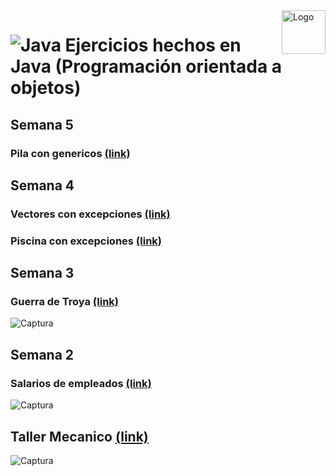 <a>
    <img src="https://github.com/DanielCarrenoMar/Snake-XPR_UCAB/assets/144462396/d30c8055-4d82-4a05-b0f3-5f74c85ffb7f" alt="Logo" title="Logo" align="right" height="70" />
</a>

# ![Java](https://img.shields.io/badge/Java-ED8B00?style=for-the-badge&logo=openjdk&logoColor=white) Ejercicios hechos en Java (Programación orientada a objetos)

## Semana 5

### Pila con genericos [(link)](https://github.com/DanielCarrenoMar/Proyectos-Java/tree/master/src/app/pila_6)

## Semana 4

### Vectores con excepciones [(link)](https://github.com/DanielCarrenoMar/Proyectos-Java/tree/master/src/app/vector_5)

### Piscina con excepciones [(link)](https://github.com/DanielCarrenoMar/Proyectos-Java/tree/master/src/app/piscina_4)

## Semana 3

### Guerra de Troya [(link)](https://github.com/DanielCarrenoMar/Proyectos-Java/tree/master/src/app/TroyanWar_3)
![Captura](https://github.com/user-attachments/assets/14d08dfc-07c6-48b3-bba5-76fba603a718)

## Semana 2

### Salarios de empleados [(link)](https://github.com/DanielCarrenoMar/Proyectos-Java/tree/master/src/app/Salary_1)
![Captura](https://github.com/user-attachments/assets/ef7d942b-f5a5-48b7-97a7-7a27deded82f)

## Taller Mecanico [(link)](https://github.com/DanielCarrenoMar/Proyectos-Java/tree/master/src/app/Mechanical_2)
![Captura](https://github.com/user-attachments/assets/cff87cdf-bb08-4d34-b56b-8bc9d573fd49)
